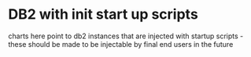 # DB2 with init start up scripts


charts here point to db2 instances that are injected with startup scripts - these should be made to be injectable by final end users in the future
